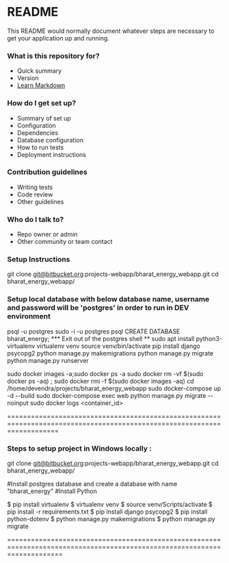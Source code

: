 # README #

This README would normally document whatever steps are necessary to get your application up and running.

### What is this repository for? ###

* Quick summary
* Version
* [Learn Markdown](https://bitbucket.org/tutorials/markdowndemo)

### How do I get set up? ###

* Summary of set up
* Configuration
* Dependencies
* Database configuration
* How to run tests
* Deployment instructions

### Contribution guidelines ###

* Writing tests
* Code review
* Other guidelines

### Who do I talk to? ###

* Repo owner or admin
* Other community or team contact

### Setup Instructions

git clone git@bitbucket.org:projects-webapp/bharat_energy_webapp.git
cd bharat_energy_webapp/

### Setup local database with below database name, username and password will be 'postgres' in order to run in DEV environment
psql -u postgres
sudo -i -u postgres
    psql
    CREATE DATABASE bharat_energy;
*** Exit out of the postgres shell **
sudo apt install python3-virtualenv
virtualenv venv
source venv/bin/activate
pip install django psycopg2
python manage.py makemigrations
python manage.py migrate
python manage.py runserver

sudo docker images -a;sudo docker ps -a
sudo docker rm -vf $(sudo docker ps -aq) ; sudo docker rmi -f $(sudo docker images -aq)
cd /home/devendra/projects/bharat_energy_webapp
sudo docker-compose up -d --build
sudo docker-compose exec web python manage.py migrate --noinput
sudo docker logs <container_id>

=========================================================================================================================
### Steps to setup project in Windows locally :
git clone git@bitbucket.org:projects-webapp/bharat_energy_webapp.git
cd bharat_energy_webapp/

#Install postgres database and create a database with name "bharat_energy"
#Install Python

$ pip install virtualenv
$ virtualenv venv
$ source venv/Scripts/activate
$ pip install -r requirements.txt
$ pip install django psycopg2
$ pip install python-dotenv
$ python manage.py makemigrations
$ python manage.py migrate

==========================================================================================================================





